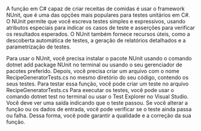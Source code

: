A função em C# capaz de criar receitas de comidas é usar o framework NUnit, que é uma das opções mais populares para testes unitários em C#. 
O NUnit permite que você escreva testes simples e expressivos, usando atributos especiais para indicar os casos de teste e asserções para 
verificar os resultados esperados. O NUnit também fornece recursos úteis, como a descoberta automática de testes, a geração de relatórios
detalhados e a parametrização de testes.

Para usar o NUnit, você precisa instalar o pacote NUnit usando o comando dotnet add package NUnit no terminal ou usando o seu gerenciador 
de pacotes preferido. Depois, você precisa criar um arquivo com o nome RecipeGeneratorTests.cs no mesmo diretório do seu código, contendo
os seus testes. Para testar essa função, você pode criar um teste no arquivo RecipeGeneratorTests.cs
Para executar os testes, você pode usar o comando dotnet test no terminal ou usar o Test Explorer no Visual Studio. Você deve ver uma saída 
indicando que o teste passou. Se você alterar a função ou os dados de entrada, você pode verificar se o teste ainda passa ou falha. 
Dessa forma, você pode garantir a qualidade e a correção da sua função.
